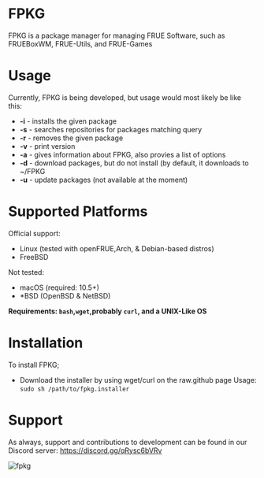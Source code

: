 # FPKG
FPKG is a package manager for managing FRUE Software, such as FRUEBoxWM, FRUE-Utils, and FRUE-Games

# Usage
Currently, FPKG is being developed, but usage would most likely be like this:
- **-i** - installs the given package
- **-s** - searches repositories for packages matching query
- **-r** - removes the given package
- **-v** - print version
- **-a** - gives information about FPKG, also provies a list of options
- **-d** - download packages, but do not install (by default, it downloads to ~/FPKG
- **-u** - update packages (not available at the moment)

# Supported Platforms
Official support:
- Linux (tested with openFRUE,Arch, & Debian-based distros)
- FreeBSD

Not tested:
- macOS (required: 10.5+)
- *BSD (OpenBSD & NetBSD)

**Requirements: `bash`,`wget`,probably `curl`, and a UNIX-Like OS**

# Installation

To install FPKG;
- Download the installer by using wget/curl on the raw.github page
Usage: ```sudo sh /path/to/fpkg.installer```

# Support 

As always, support and contributions to development can be found in our Discord server: https://discord.gg/qRysc6bVRv

![fpkg](https://user-images.githubusercontent.com/88291291/175923213-10a67f08-e6e2-4de2-ad69-13e516f10a2a.png)
